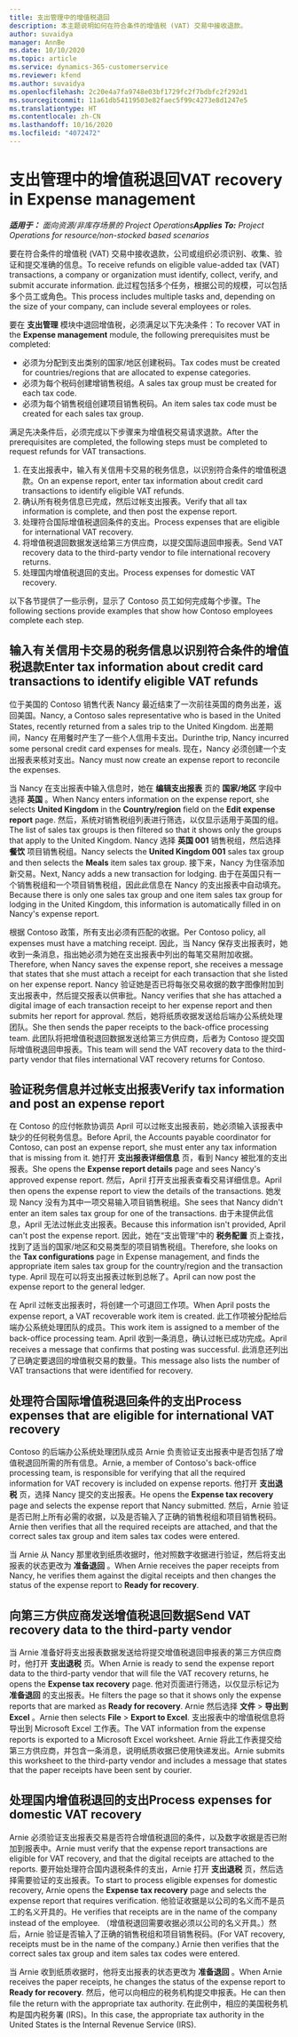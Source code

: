 ```yaml
---
title: 支出管理中的增值税退回
description: 本主题说明如何在符合条件的增值税 (VAT) 交易中接收退款。
author: suvaidya
manager: AnnBe
ms.date: 10/10/2020
ms.topic: article
ms.service: dynamics-365-customerservice
ms.reviewer: kfend
ms.author: suvaidya
ms.openlocfilehash: 2c20e4a7fa9748e03bf1729fc2f7bdbfc2f292d1
ms.sourcegitcommit: 11a61db54119503e82faec5f99c4273e8d1247e5
ms.translationtype: HT
ms.contentlocale: zh-CN
ms.lasthandoff: 10/16/2020
ms.locfileid: "4072472"
---
```

# <a name="vat-recovery-in-expense-management"></a><span data-ttu-id="e12ff-103">支出管理中的增值税退回</span><span class="sxs-lookup"><span data-stu-id="e12ff-103">VAT recovery in Expense management</span></span>

<span data-ttu-id="e12ff-104">_**适用于：** 面向资源/非库存场景的 Project Operations_</span><span class="sxs-lookup"><span data-stu-id="e12ff-104">_**Applies To:** Project Operations for resource/non-stocked based scenarios_</span></span>

<span data-ttu-id="e12ff-105">要在符合条件的增值税 (VAT) 交易中接收退款，公司或组织必须识别、收集、验证和提交准确的信息。</span><span class="sxs-lookup"><span data-stu-id="e12ff-105">To receive refunds on eligible value-added tax (VAT) transactions, a company or organization must identify, collect, verify, and submit accurate information.</span></span> <span data-ttu-id="e12ff-106">此过程包括多个任务，根据公司的规模，可以包括多个员工或角色。</span><span class="sxs-lookup"><span data-stu-id="e12ff-106">This process includes multiple tasks and, depending on the size of your company, can include several employees or roles.</span></span>

<span data-ttu-id="e12ff-107">要在 **支出管理** 模块中退回增值税，必须满足以下先决条件：</span><span class="sxs-lookup"><span data-stu-id="e12ff-107">To recover VAT in the **Expense management** module, the following prerequisites must be completed:</span></span>

- <span data-ttu-id="e12ff-108">必须为分配到支出类别的国家/地区创建税码。</span><span class="sxs-lookup"><span data-stu-id="e12ff-108">Tax codes must be created for countries/regions that are allocated to expense categories.</span></span>
- <span data-ttu-id="e12ff-109">必须为每个税码创建增销售税组。</span><span class="sxs-lookup"><span data-stu-id="e12ff-109">A sales tax group must be created for each tax code.</span></span>
- <span data-ttu-id="e12ff-110">必须为每个销售税组创建项目销售税码。</span><span class="sxs-lookup"><span data-stu-id="e12ff-110">An item sales tax code must be created for each sales tax group.</span></span>

<span data-ttu-id="e12ff-111">满足先决条件后，必须完成以下步骤来为增值税交易请求退款。</span><span class="sxs-lookup"><span data-stu-id="e12ff-111">After the prerequisites are completed, the following steps must be completed to request refunds for VAT transactions.</span></span>

1. <span data-ttu-id="e12ff-112">在支出报表中，输入有关信用卡交易的税务信息，以识别符合条件的增值税退款。</span><span class="sxs-lookup"><span data-stu-id="e12ff-112">On an expense report, enter tax information about credit card transactions to identify eligible VAT refunds.</span></span>
2. <span data-ttu-id="e12ff-113">确认所有税务信息已完成，然后过帐支出报表。</span><span class="sxs-lookup"><span data-stu-id="e12ff-113">Verify that all tax information is complete, and then post the expense report.</span></span>
3. <span data-ttu-id="e12ff-114">处理符合国际增值税退回条件的支出。</span><span class="sxs-lookup"><span data-stu-id="e12ff-114">Process expenses that are eligible for international VAT recovery.</span></span>
4. <span data-ttu-id="e12ff-115">将增值税退回数据发送给第三方供应商，以提交国际退回申报表。</span><span class="sxs-lookup"><span data-stu-id="e12ff-115">Send VAT recovery data to the third-party vendor to file international recovery returns.</span></span>
5. <span data-ttu-id="e12ff-116">处理国内增值税退回的支出。</span><span class="sxs-lookup"><span data-stu-id="e12ff-116">Process expenses for domestic VAT recovery.</span></span>

<span data-ttu-id="e12ff-117">以下各节提供了一些示例，显示了 Contoso 员工如何完成每个步骤。</span><span class="sxs-lookup"><span data-stu-id="e12ff-117">The following sections provide examples that show how Contoso employees complete each step.</span></span>

## <a name="enter-tax-information-about-credit-card-transactions-to-identify-eligible-vat-refunds"></a><span data-ttu-id="e12ff-118">输入有关信用卡交易的税务信息以识别符合条件的增值税退款</span><span class="sxs-lookup"><span data-stu-id="e12ff-118">Enter tax information about credit card transactions to identify eligible VAT refunds</span></span>

<span data-ttu-id="e12ff-119">位于美国的 Contoso 销售代表 Nancy 最近结束了一次前往英国的商务出差，返回美国。</span><span class="sxs-lookup"><span data-stu-id="e12ff-119">Nancy, a Contoso sales representative who is based in the United States, recently returned from a sales trip to the United Kingdom.</span></span> <span data-ttu-id="e12ff-120">出差期间，Nancy 在用餐时产生了一些个人信用卡支出。</span><span class="sxs-lookup"><span data-stu-id="e12ff-120">Durinthe trip, Nancy incurred some personal credit card expenses for meals.</span></span> <span data-ttu-id="e12ff-121">现在，Nancy 必须创建一个支出报表来核对支出。</span><span class="sxs-lookup"><span data-stu-id="e12ff-121">Nancy must now create an expense report to reconcile the expenses.</span></span>

<span data-ttu-id="e12ff-122">当 Nancy 在支出报表中输入信息时，她在 **编辑支出报表** 页的 **国家/地区** 字段中选择 **英国** 。</span><span class="sxs-lookup"><span data-stu-id="e12ff-122">When Nancy enters information on the expense report, she selects **United Kingdom** in the **Country/region** field on the **Edit expense report** page.</span></span> <span data-ttu-id="e12ff-123">然后，系统对销售税组列表进行筛选，以仅显示适用于英国的组。</span><span class="sxs-lookup"><span data-stu-id="e12ff-123">The list of sales tax groups is then filtered so that it shows only the groups that apply to the United Kingdom.</span></span> <span data-ttu-id="e12ff-124">Nancy 选择 **英国 001** 销售税组，然后选择 **餐饮** 项目销售税组。</span><span class="sxs-lookup"><span data-stu-id="e12ff-124">Nancy selects the **United Kingdom 001** sales tax group and then selects the **Meals** item sales tax group.</span></span> <span data-ttu-id="e12ff-125">接下来，Nancy 为住宿添加新交易。</span><span class="sxs-lookup"><span data-stu-id="e12ff-125">Next, Nancy adds a new transaction for lodging.</span></span> <span data-ttu-id="e12ff-126">由于在英国只有一个销售税组和一个项目销售税组，因此此信息在 Nancy 的支出报表中自动填充。</span><span class="sxs-lookup"><span data-stu-id="e12ff-126">Because there is only one sales tax group and one item sales tax group for lodging in the United Kingdom, this information is automatically filled in on Nancy's expense report.</span></span>

<span data-ttu-id="e12ff-127">根据 Contoso 政策，所有支出必须有匹配的收据。</span><span class="sxs-lookup"><span data-stu-id="e12ff-127">Per Contoso policy, all expenses must have a matching receipt.</span></span> <span data-ttu-id="e12ff-128">因此，当 Nancy 保存支出报表时，她收到一条消息，指出她必须为她在支出报表中列出的每笔交易附加收据。</span><span class="sxs-lookup"><span data-stu-id="e12ff-128">Therefore, when Nancy saves the expense report, she receives a message that states that she must attach a receipt for each transaction that she listed on her expense report.</span></span> <span data-ttu-id="e12ff-129">Nancy 验证她是否已将每张交易收据的数字图像附加到支出报表中，然后提交报表以供审批。</span><span class="sxs-lookup"><span data-stu-id="e12ff-129">Nancy verifies that she has attached a digital image of each transaction receipt to her expense report and then submits her report for approval.</span></span> <span data-ttu-id="e12ff-130">然后，她将纸质收据发送给后端办公系统处理团队。</span><span class="sxs-lookup"><span data-stu-id="e12ff-130">She then sends the paper receipts to the back-office processing team.</span></span> <span data-ttu-id="e12ff-131">此团队将把增值税退回数据发送给第三方供应商，后者为 Contoso 提交国际增值税退回申报表。</span><span class="sxs-lookup"><span data-stu-id="e12ff-131">This team will send the VAT recovery data to the third-party vendor that files international VAT recovery returns for Contoso.</span></span>

## <a name="verify-tax-information-and-post-an-expense-report"></a><span data-ttu-id="e12ff-132">验证税务信息并过帐支出报表</span><span class="sxs-lookup"><span data-stu-id="e12ff-132">Verify tax information and post an expense report</span></span>

<span data-ttu-id="e12ff-133">在 Contoso 的应付帐款协调员 April 可以过帐支出报表前，她必须输入该报表中缺少的任何税务信息。</span><span class="sxs-lookup"><span data-stu-id="e12ff-133">Before April, the Accounts payable coordinator for Contoso, can post an expense report, she must enter any tax information that is missing from it.</span></span> <span data-ttu-id="e12ff-134">她打开 **支出报表详细信息** 页，看到 Nancy 被批准的支出报表。</span><span class="sxs-lookup"><span data-stu-id="e12ff-134">She opens the **Expense report details** page and sees Nancy's approved expense report.</span></span> <span data-ttu-id="e12ff-135">然后，April 打开支出报表查看交易详细信息。</span><span class="sxs-lookup"><span data-stu-id="e12ff-135">April then opens the expense report to view the details of the transactions.</span></span> <span data-ttu-id="e12ff-136">她发现 Nancy 没有为其中一项交易输入项目销售税组。</span><span class="sxs-lookup"><span data-stu-id="e12ff-136">She sees that Nancy didn't enter an item sales tax group for one of the transactions.</span></span> <span data-ttu-id="e12ff-137">由于未提供此信息，April 无法过帐此支出报表。</span><span class="sxs-lookup"><span data-stu-id="e12ff-137">Because this information isn't provided, April can't post the expense report.</span></span> <span data-ttu-id="e12ff-138">因此，她在“支出管理”中的 **税务配置** 页上查找，找到了适当的国家/地区和交易类型的项目销售税组。</span><span class="sxs-lookup"><span data-stu-id="e12ff-138">Therefore, she looks on the **Tax configurations** page in Expense management, and finds the appropriate item sales tax group for the country/region and the transaction type.</span></span> <span data-ttu-id="e12ff-139">April 现在可以将支出报表过帐到总帐了。</span><span class="sxs-lookup"><span data-stu-id="e12ff-139">April can now post the expense report to the general ledger.</span></span>

<span data-ttu-id="e12ff-140">在 April 过帐支出报表时，将创建一个可退回工作项。</span><span class="sxs-lookup"><span data-stu-id="e12ff-140">When April posts the expense report, a VAT recoverable work item is created.</span></span> <span data-ttu-id="e12ff-141">此工作项被分配给后端办公系统处理团队的成员。</span><span class="sxs-lookup"><span data-stu-id="e12ff-141">This work item is assigned to a member of the back-office processing team.</span></span> <span data-ttu-id="e12ff-142">April 收到一条消息，确认过帐已成功完成。</span><span class="sxs-lookup"><span data-stu-id="e12ff-142">April receives a message that confirms that posting was successful.</span></span> <span data-ttu-id="e12ff-143">此消息还列出了已确定要退回的增值税交易的数量。</span><span class="sxs-lookup"><span data-stu-id="e12ff-143">This message also lists the number of VAT transactions that were identified for recovery.</span></span>

## <a name="process-expenses-that-are-eligible-for-international-vat-recovery"></a><span data-ttu-id="e12ff-144">处理符合国际增值税退回条件的支出</span><span class="sxs-lookup"><span data-stu-id="e12ff-144">Process expenses that are eligible for international VAT recovery</span></span>

<span data-ttu-id="e12ff-145">Contoso 的后端办公系统处理团队成员 Arnie 负责验证支出报表中是否包括了增值税退回所需的所有信息。</span><span class="sxs-lookup"><span data-stu-id="e12ff-145">Arnie, a member of Contoso's back-office processing team, is responsible for verifying that all the required information for VAT recovery is included on expense reports.</span></span> <span data-ttu-id="e12ff-146">他打开 **支出退税** 页，选择 Nancy 提交的支出报表。</span><span class="sxs-lookup"><span data-stu-id="e12ff-146">He opens the **Expense tax recovery** page and selects the expense report that Nancy submitted.</span></span> <span data-ttu-id="e12ff-147">然后，Arnie 验证是否已附上所有必需的收据，以及是否输入了正确的销售税组和项目销售税码。</span><span class="sxs-lookup"><span data-stu-id="e12ff-147">Arnie then verifies that all the required receipts are attached, and that the correct sales tax group and item sales tax codes were entered.</span></span>

<span data-ttu-id="e12ff-148">当 Arnie 从 Nancy 那里收到纸质收据时，他对照数字收据进行验证，然后将支出报表的状态更改为 **准备退回** 。</span><span class="sxs-lookup"><span data-stu-id="e12ff-148">When Arnie receives the paper receipts from Nancy, he verifies them against the digital receipts and then changes the status of the expense report to **Ready for recovery**.</span></span>

## <a name="send-vat-recovery-data-to-the-third-party-vendor"></a><span data-ttu-id="e12ff-149">向第三方供应商发送增值税退回数据</span><span class="sxs-lookup"><span data-stu-id="e12ff-149">Send VAT recovery data to the third-party vendor</span></span>

<span data-ttu-id="e12ff-150">当 Arnie 准备好将支出报表数据发送给将提交增值税退回申报表的第三方供应商时，他打开 **支出退税** 页。</span><span class="sxs-lookup"><span data-stu-id="e12ff-150">When Arnie is ready to send the expense report data to the third-party vendor that will file the VAT recovery returns, he opens the **Expense tax recovery** page.</span></span> <span data-ttu-id="e12ff-151">他对页面进行筛选，以仅显示标记为 **准备退回** 的支出报表。</span><span class="sxs-lookup"><span data-stu-id="e12ff-151">He filters the page so that it shows only the expense reports that are marked as **Ready for recovery**.</span></span> <span data-ttu-id="e12ff-152">Arnie 然后选择 **文件** &gt; **导出到 Excel** 。</span><span class="sxs-lookup"><span data-stu-id="e12ff-152">Arnie then selects **File** &gt; **Export to Excel**.</span></span> <span data-ttu-id="e12ff-153">支出报表中的增值税信息将导出到 Microsoft Excel 工作表。</span><span class="sxs-lookup"><span data-stu-id="e12ff-153">The VAT information from the expense reports is exported to a Microsoft Excel worksheet.</span></span> <span data-ttu-id="e12ff-154">Arnie 将此工作表提交给第三方供应商，并包含一条消息，说明纸质收据已使用快递发出。</span><span class="sxs-lookup"><span data-stu-id="e12ff-154">Arnie submits this worksheet to the third-party vendor and includes a message that states that the paper receipts have been sent by courier.</span></span>

## <a name="process-expenses-for-domestic-vat-recovery"></a><span data-ttu-id="e12ff-155">处理国内增值税退回的支出</span><span class="sxs-lookup"><span data-stu-id="e12ff-155">Process expenses for domestic VAT recovery</span></span>

<span data-ttu-id="e12ff-156">Arnie 必须验证支出报表交易是否符合增值税退回的条件，以及数字收据是否已附加到报表中。</span><span class="sxs-lookup"><span data-stu-id="e12ff-156">Arnie must verify that the expense report transactions are eligible for VAT recovery, and that the digital receipts are attached to the reports.</span></span> <span data-ttu-id="e12ff-157">要开始处理符合国内退税条件的支出，Arnie 打开 **支出退税** 页，然后选择需要验证的支出报表。</span><span class="sxs-lookup"><span data-stu-id="e12ff-157">To start to process eligible expenses for domestic recovery, Arnie opens the **Expense tax recovery** page and selects the expense report that requires verification.</span></span> <span data-ttu-id="e12ff-158">他验证收据是以公司的名义而不是员工的名义开具的。</span><span class="sxs-lookup"><span data-stu-id="e12ff-158">He verifies that receipts are in the name of the company instead of the employee.</span></span> <span data-ttu-id="e12ff-159">（增值税退回需要收据必须以公司的名义开具。）然后，Arnie 验证是否输入了正确的销售税组和项目销售税码。</span><span class="sxs-lookup"><span data-stu-id="e12ff-159">(For VAT recovery, receipts must be in the name of the company.) Arnie then verifies that the correct sales tax group and item sales tax codes were entered.</span></span>

<span data-ttu-id="e12ff-160">当 Arnie 收到纸质收据时，他将支出报表的状态更改为 **准备退回** 。</span><span class="sxs-lookup"><span data-stu-id="e12ff-160">When Arnie receives the paper receipts, he changes the status of the expense report to **Ready for recovery**.</span></span> <span data-ttu-id="e12ff-161">然后，他可以向相应的税务机构提交申报表。</span><span class="sxs-lookup"><span data-stu-id="e12ff-161">He can then file the return with the appropriate tax authority.</span></span> <span data-ttu-id="e12ff-162">在此例中，相应的美国税务机构是国内税务署 (IRS)。</span><span class="sxs-lookup"><span data-stu-id="e12ff-162">In this case, the appropriate tax authority in the United States is the Internal Revenue Service (IRS).</span></span>
